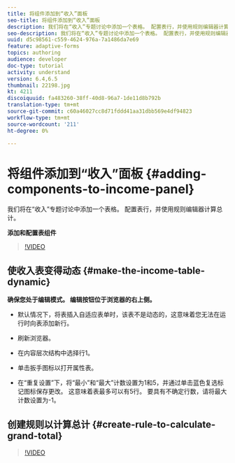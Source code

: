 ```yaml
---
title: 将组件添加到“收入”面板
seo-title: 将组件添加到“收入”面板
description: 我们将在“收入”专题讨论中添加一个表格。 配置表行，并使用规则编辑器计算总计。
seo-description: 我们将在“收入”专题讨论中添加一个表格。 配置表行，并使用规则编辑器计算总计。
uuid: d5c98561-c559-4624-976a-7a1486da7e69
feature: adaptive-forms
topics: authoring
audience: developer
doc-type: tutorial
activity: understand
version: 6.4,6.5
thumbnail: 22198.jpg
kt: 4211
discoiquuid: fa483260-38ff-40d8-96a7-1de11d8b792b
translation-type: tm+mt
source-git-commit: c60a46027cc8d71fddd41aa31dbb569e4df94823
workflow-type: tm+mt
source-wordcount: '211'
ht-degree: 0%

---
```



# 将组件添加到“收入”面板 {#adding-components-to-income-panel}

我们将在“收入”专题讨论中添加一个表格。 配置表行，并使用规则编辑器计算总计。

**添加和配置表组件**

>[!VIDEO](https://video.tv.adobe.com/v/22198?quality=9&learn=on)



## 使收入表变得动态 {#make-the-income-table-dynamic}

**确保您处于编辑模式。 编辑按钮位于浏览器的右上侧。**

* 默认情况下，将表插入自适应表单时，该表不是动态的，这意味着您无法在运行时向表添加新行。

* 刷新浏览器。

* 在内容层次结构中选择行1。

* 单击扳手图标以打开属性表。

* 在“重复设置”下，将“最小”和“最大”计数设置为1和5，并通过单击蓝色复选标记图标保存更改。 这意味着表最多可以有5行。 要具有不确定行数，请将最大计数设置为-1。

## 创建规则以计算总计 {#create-rule-to-calculate-grand-total}


>[!VIDEO](https://video.tv.adobe.com/v/22197?quality=9&learn=on)


